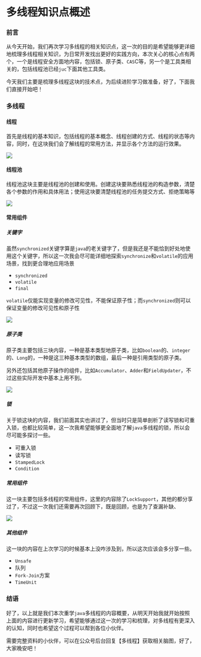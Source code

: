 # 多线程知识点概述

### 前言

从今天开始，我们再次学习多线程的相关知识点，这一次的目的是希望能够更详细地梳理多线程相关知识，为日常开发找出更好的实践方向，本次关心的核心点有两个，一个是线程安全方面地内容，包括锁、原子类、`CAS`C等，另一个是工具类相关的，包括线程池已经`juc`下面其他工具类。

今天我们主要是梳理多线程这块的技术点，为后续进阶学习做准备，好了，下面我们直接开始吧！

### 多线程

#### 线程

首先是线程的基本知识，包括线程的基本概念、线程创建的方式、线程的状态等内容，同时，在这块我们会了解线程的常用方法，并显示各个方法的运行效果。

![](
https://syske-pic-bed.oss-cn-hangzhou.aliyuncs.com/imgs/images/20211108130642.png)

#### 线程池

线程池这块主要是线程池的创建和使用。创建这块要熟悉线程池的构造参数，清楚各个参数的作用和具体用法；使用这块要清楚线程池的任务提交方式、拒绝策略等

![](
https://syske-pic-bed.oss-cn-hangzhou.aliyuncs.com/imgs/images/20211108130915.png)

#### 常用组件

##### 关键字

虽然`synchronized`关键字算是`java`的老关键字了，但是我还是不能恰到好处地使用这个关键字，所以这一次我会尽可能详细地探索`synchronize`和`volatile`的应用场景，找到更合理地应用场景

- `synchronized`
- `volatile`
- `final`

`volatile`仅能实现变量的修改可见性，不能保证原子性；而`synchronized`则可以保证变量的修改可见性和原子性

![](
https://syske-pic-bed.oss-cn-hangzhou.aliyuncs.com/imgs/blog/20211108222042.png)

##### 原子类

原子类主要包括三块内容，一种是基本类型地原子类，比如`boolean`的、`integer`的、`Long`的，一种是这三种基本类型的数组，最后一种是引用类型的原子类。

另外还包括其他原子操作的组件，比如`Accumulator`、`Adder`和`FieldUpdater`，不过这些实际开发中基本上用不到。

![](
https://syske-pic-bed.oss-cn-hangzhou.aliyuncs.com/imgs/images/20211108132440.png)

##### 锁

关于锁这块的内容，我们前面其实也讲过了，但当时只是简单剖析了读写锁和可重入锁，也都比较简单，这一次我希望能够更全面地了解`java`多线程的锁，所以会尽可能多探讨一些。

- 可重入锁
- 读写锁
- `StampedLock`
- `Condition`



##### 常用组件

这一块主要包括多线程的常用组件，这里的内容除了`LockSupport`，其他的都分享过了，不过这一次我们还需要再次回顾下，既是回顾，也是为了查漏补缺、

![](
https://syske-pic-bed.oss-cn-hangzhou.aliyuncs.com/imgs/blog/20211108221244.png)

##### 其他组件

这一块的内容在上次学习的时候基本上没咋涉及到，所以这次应该会多分享一些。

- `Unsafe`
- 队列
- `Fork-Join`方案
- `TimeUnit`



### 结语

好了，以上就是我们本次重学`java`多线程的内容概要，从明天开始我就开始按照上面的内容进行更新学习，希望能够通过这一次的学习和梳理，对多线程有更深入的认知，同时也希望这个过程可以帮到各位小伙伴。

需要完整资料的小伙伴，可以在公众号后台回复【多线程】获取相关脑图，好了，大家晚安吧！
